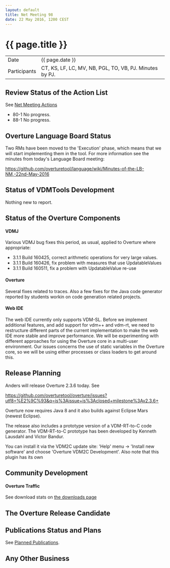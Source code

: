 ```yaml
---
layout: default
title: Net Meeting 98
date: 22 May 2016, 1200 CEST
---
```


<script src="http://code.jquery.com/jquery-1.11.1.min.js">
</script>
<script src="/javascripts/edit.js"></script>
<script>setEditButonNm();</script>

# {{ page.title }}

|||
|---|---|
| Date | {{ page.date }} |
| Participants | CT, KS, LF, LC, MV, NB, PGL, TO, VB, PJ.  Minutes by PJ. |


## Review Status of the Action List

See [Net Meeting Actions](https://github.com/overturetool/overturetool.github.io/issues?q=is%3Aopen+is%3Aissue+label%3A%22action+net-meeting%22)

* 80-1 No progress.
* 88-1 No progress.


## Overture Language Board Status

Two RMs have been moved to the 'Execution' phase, which means that we will start implementing them in the tool. For more information see the minutes from today's Language Board meeting:

https://github.com/overturetool/language/wiki/Minutes-of-the-LB-NM,-22nd-May-2016

## Status of VDMTools Development

Nothing new to report.

##  Status of the Overture Components

#### VDMJ

Various VDMJ bug fixes this period, as usual, applied to Overture where appropriate:

* 3.1.1 Build 160425, correct arithmetic operations for very large values.
* 3.1.1 Build 160426, fix problem with measures that use UpdatableValues
* 3.1.1 Build 160511, fix a problem with UpdatableValue re-use

#### Overture

Several fixes related to traces. Also a few fixes for the Java code generator reported by students workin on code generation related projects.

#### Web IDE

The web IDE currently only supports VDM-SL.
Before we implement additional features, and add support for vdm++ and vdm-rt, we need to restructure different parts of the current implementation to make the web IDE more stable and improve performance.
We will be experimenting with different approaches for using the Overture core in a multi-user environment.
Our issues concerns the use of static variables in the Overture core, so we will be using either processes or class loaders to get around this.

##  Release Planning

Anders will release Overture 2.3.6 today. See

https://github.com/overturetool/overture/issues?utf8=%E2%9C%93&q=is%3Aissue+is%3Aclosed+milestone%3Av2.3.6+ 

Overture now requires Java 8 and it also builds against Eclipse Mars
(newest Eclipse).

The release also includes a prototype version of a VDM-RT-to-C code
generator. The VDM-RT-to-C prototype has been developed by Kenneth
Lausdahl and Victor Bandur.

You can install it via the VDM2C update site: 'Help' menu -> 'Install new software'
and choose 'Overture VDM2C Development'. Also note  that this plugin has its own


##  Community Development

#### Overture Traffic

See download stats on [the downloads page](http://overturetool.org/download/)

##  The Overture Release Candidate

##  Publications Status and Plans

See [Planned Publications](http://overturetool.org/publications/PlannedPublications.html).


##  Any Other Business

<div id="edit_page_div"></div>
